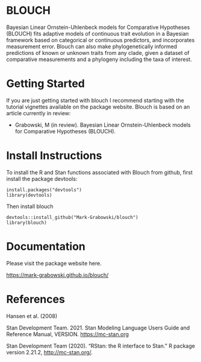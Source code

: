 # BLOUCH
Bayesian Linear Ornstein-Uhlenbeck models for Comparative Hypotheses (BLOUCH) fits adaptive models of continuous trait evolution in a Bayesian framework based on categorical or continuous predictors, and incorporates measurement error. Blouch can also make phylogenetically informed predictions of known or unknown traits from any clade, given a dataset of comparative measurements and a phylogeny including the taxa of interest.

# Getting Started
If you are just getting started with blouch I recommend starting with the tutorial vignettes available on the package website. Blouch is based on an article currently in review:

+ Grabowski, M (in review). Bayesian Linear Ornstein-Uhlenbeck models for Comparative Hypotheses (BLOUCH).

# Install Instructions
To install the R and Stan functions associated with Blouch from github, first install the package devtools:
```{r}
install.packages("devtools")
library(devtools)
```
Then install blouch
```{r}
devtools::install_github("Mark-Grabowski/blouch")
library(blouch)
```

# Documentation
Please visit the package website here.

https://mark-grabowski.github.io/blouch/

# References
Hansen et al. (2008)

Stan Development Team. 2021. Stan Modeling Language Users Guide and Reference Manual, VERSION. https://mc-stan.org

Stan Development Team (2020). “RStan: the R interface to Stan.” R package version 2.21.2, http://mc-stan.org/.

